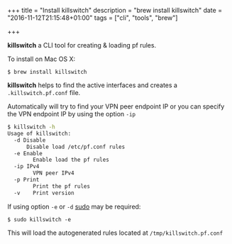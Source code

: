+++
title = "Install killswitch"
description = "brew install killswitch"
date = "2016-11-12T21:15:48+01:00"
tags = ["cli", "tools", "brew"]

+++


**killswitch** a CLI tool for creating & loading pf rules.

To install on Mac OS X:

    $ brew install killswitch

**killswitch** helps to find the active interfaces and creates a
``.killswitch.pf.conf`` file.

Automatically will try to find your VPN peer endpoint IP or you can specify the
VPN endpoint IP by using the option ``-ip``


```sh
$ killswitch -h
Usage of killswitch:
  -d Disable
      Disable load /etc/pf.conf rules
  -e Enable
        Enable load the pf rules
  -ip IPv4
        VPN peer IPv4
  -p Print
        Print the pf rules
  -v    Print version
```

If using option `-e` or `-d` [sudo](https://en.wikipedia.org/wiki/Sudo) may be required:

	$ sudo killswitch -e

This will load the autogenerated rules located at `/tmp/killswitch.pf.conf`
